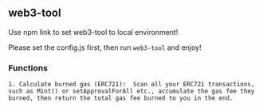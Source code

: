 ## web3-tool

Use npm link to set web3-tool to local environment!

Please set the config.js first, then run `web3-tool` and enjoy!

### Functions
    1. Calculate burned gas (ERC721):  Scan all your ERC721 transactions, such as Mint() or setApprovalForAll etc., accumulate the gas fee they burned, then return the total gas fee burned to you in the end.